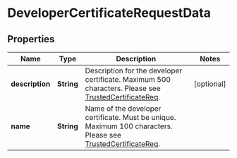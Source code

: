 
# DeveloperCertificateRequestData

## Properties
Name | Type | Description | Notes
------------ | ------------- | ------------- | -------------
**description** | **String** | Description for the developer certificate. Maximum 500 characters. Please see [TrustedCertificateReq](../current/api-references/account-management-api.html#trustedcertificatereq). |  [optional]
**name** | **String** | Name of the developer certificate. Must be unique. Maximum 100 characters. Please see [TrustedCertificateReq](../current/api-references/account-management-api.html#trustedcertificatereq). | 



